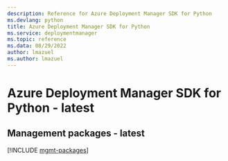 ```yaml
---
description: Reference for Azure Deployment Manager SDK for Python
ms.devlang: python
title: Azure Deployment Manager SDK for Python
ms.service: deploymentmanager
ms.topic: reference
ms.data: 08/29/2022
author: lmazuel
ms.author: lmazuel
---
```

# Azure Deployment Manager SDK for Python - latest

## Management packages - latest
[!INCLUDE [mgmt-packages](deployment-manager-mgmt-index.md)]